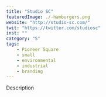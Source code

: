 ```yaml
---
title: "Studio SC"
featuredImage: ./-hamburgers.png
website: "http://studio-sc.com/"
twit: "https://twitter.com/studiosc"
inst: ""
category: "S"
tags:
    - Pioneer Square
    - small
    - environmental
    - industrial
    - branding
---
```


Description
